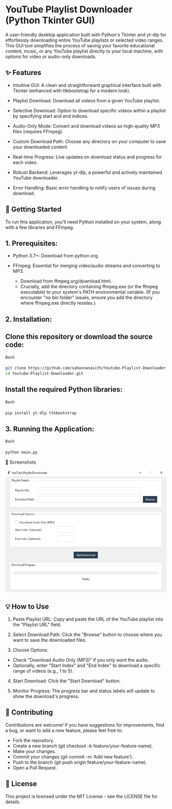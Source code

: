 # YouTube Playlist Downloader (Python Tkinter GUI)

A user-friendly desktop application built with Python's Tkinter and yt-dlp for effortlessly downloading entire YouTube playlists or selected video ranges. This GUI tool simplifies the process of saving your favorite educational content, music, or any YouTube playlist directly to your local machine, with options for video or audio-only downloads.

## ✨ Features

* Intuitive GUI: A clean and straightforward graphical interface built with Tkinter (enhanced with ttkbootstrap for a modern look).

* Playlist Download: Download all videos from a given YouTube playlist.

* Selective Download: Option to download specific videos within a playlist by specifying start and end indices.

* Audio-Only Mode: Convert and download videos as high-quality MP3 files (requires FFmpeg).

* Custom Download Path: Choose any directory on your computer to save your downloaded content.

* Real-time Progress: Live updates on download status and progress for each video.

* Robust Backend: Leverages yt-dlp, a powerful and actively maintained YouTube downloader.

* Error Handling: Basic error handling to notify users of issues during download.

## 🚀 Getting Started

To run this application, you'll need Python installed on your system, along with a few libraries and FFmpeg.

## 1. Prerequisites:

* Python 3.7+: Download from python.org.

* FFmpeg: Essential for merging video/audio streams and converting to MP3.
  * Download from ffmpeg.org/download.html.
  * Crucially, add the directory containing ffmpeg.exe (or the ffmpeg executable) to your system's PATH environmental variable. (If you encounter "no bin folder" issues, ensure you add the directory where ffmpeg.exe directly resides.)

## 2. Installation:

## Clone this repository or download the source code:

```bash
Bash

git clone https://github.com/sahannanasith/Youtube-Playlist-Downloader.git 
cd Youtube-Playlist-Downloader.git 
```

## Install the required Python libraries:

```bash
Bash

pip install yt-dlp ttkbootstrap
```

## 3. Running the Application:

```bash
Bash

python main.py
```

📸 Screenshots 

![My Logo](https://github.com/sahannanasith/Youtube-Playlist-Downloader/blob/main/GUI.PNG)

## 💡 How to Use

1. Paste Playlist URL: Copy and paste the URL of the YouTube playlist into the "Playlist URL" field.

2. Select Download Path: Click the "Browse" button to choose where you want to save the downloaded files.

3. Choose Options:
 - Check "Download Audio Only (MP3)" if you only want the audio.
 - Optionally, enter "Start Index" and "End Index" to download a specific range of videos (e.g., 1 to 5).

4. Start Download: Click the "Start Download" button.

5. Monitor Progress: The progress bar and status labels will update to show the download's progress.

## 🤝 Contributing

Contributions are welcome! If you have suggestions for improvements, find a bug, or want to add a new feature, please feel free to:
* Fork the repository.
* Create a new branch (git checkout -b feature/your-feature-name).
* Make your changes.
* Commit your changes (git commit -m 'Add new feature').
* Push to the branch (git push origin feature/your-feature-name).
* Open a Pull Request.

## 📜 License

This project is licensed under the MIT License - see the LICENSE file for details.

